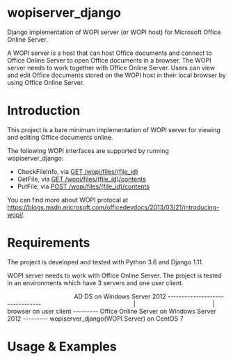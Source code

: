 # wopiserver_django
Django implementation of WOPI server (or WOPI host) for Microsoft Office Online Server. 

A WOPI server is a host that can host Office documents and connect to Office Online Server to open Office documents in a browser. The WOPI server needs to work together with Office Online Server. Users can view and edit Office documents stored on the WOPI host in their local browser by using Office Online Server.

# Introduction
This project is a bare minimum implementation of WOPI server for viewing and editing Office documents online. 

The following WOPI interfaces are supported by running wopiserver_django:
- CheckFileInfo, via [GET /wopi/files/(file_id)](https://wopirest.readthedocs.io/en/latest/files/CheckFileInfo.html)
- GetFile, via [GET /wopi/files/(file_id)/contents](https://wopirest.readthedocs.io/en/latest/files/GetFile.html)
- PutFile, via [POST /wopi/files/(file_id)/contents](https://wopirest.readthedocs.io/en/latest/files/PutFile.html)

You can find more about WOPI protocal at https://blogs.msdn.microsoft.com/officedevdocs/2013/03/21/introducing-wopi/.


# Requirements
The project is developed and tested with Python 3.6 and Django 1.11.

WOPI server needs to work with Office Online Server.
The project is tested in an environments which have 3 servers and one user client.

                                        AD DS on Windows Server 2012 --------------------------------
                                                      |                                             |
browser on user client --------- Office Online Server on Windows Server 2012 --------- wopiserver_django(WOPI Server) on CentOS 7

# 

# Usage & Examples
